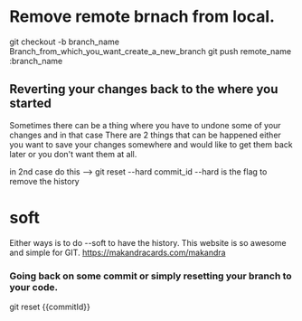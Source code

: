 # Remove remote brnach from local.
git checkout -b branch_name Branch_from_which_you_want_create_a_new_branch
git push remote_name :branch_name
## Reverting your changes back to the where you started
Sometimes there can be a thing where you have to undone some of your changes and in that case
There are 2 things that can be happened either you want to save your changes somewhere and would like to get them back later or
you don't want them at all.

in 2nd case do this --> git reset --hard commit_id
--hard is the flag to remove the history
# soft
Either ways is to do --soft to have the history.
This website is so awesome and simple for GIT.
https://makandracards.com/makandra

### Going back on some commit or simply resetting your branch to your code.
git reset {{commitId}} 
